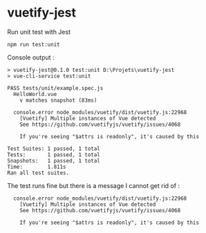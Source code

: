 # vuetify-jest

Run unit test with Jest

```
npm run test:unit
```

Console output : 

```
> vuetify-jest@0.1.0 test:unit D:\Projets\vuetify-jest
> vue-cli-service test:unit

PASS tests/unit/example.spec.js
  HelloWorld.vue
    v matches snapshot (83ms)

  console.error node_modules/vuetify/dist/vuetify.js:22968
    [Vuetify] Multiple instances of Vue detected
    See https://github.com/vuetifyjs/vuetify/issues/4068

    If you're seeing "$attrs is readonly", it's caused by this

Test Suites: 1 passed, 1 total
Tests:       1 passed, 1 total
Snapshots:   1 passed, 1 total
Time:        1.811s
Ran all test suites.

```

The test runs fine but there is a message I cannot get rid of : 

```
  console.error node_modules/vuetify/dist/vuetify.js:22968
    [Vuetify] Multiple instances of Vue detected
    See https://github.com/vuetifyjs/vuetify/issues/4068

    If you're seeing "$attrs is readonly", it's caused by this
```
